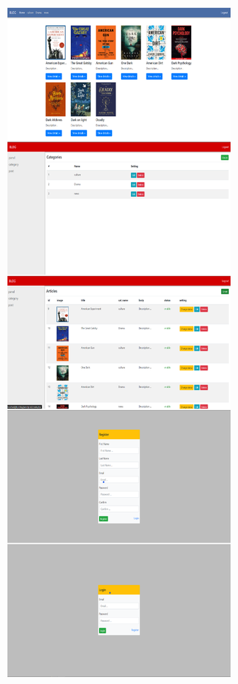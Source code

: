 <p float="left">
    <img src="./screenshot/a1.png" height="300" width="550">
    <img src="./screenshot/a2.png" height="300" width="550">
    <img src="./screenshot/a3.png" height="300" width="550">
    <img src="./screenshot/a4.png" height="300" width="550">
    <img src="./screenshot/a5.png" height="300" width="550">
</p>
